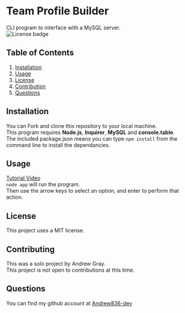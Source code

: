 # Team Profile Builder
CLI program to interface with a MySQL server.  
![License badge](https://img.shields.io/badge/license-MIT-green)
## Table of Contents
1. [Installation](#Installation)
2. [Usage](#Usage)
3. [License](#License)
4. [Contribution](#Contribution)
5. [Questions](#Questions)
## Installation
You can Fork and clone this repository to your local machine.  
This program requires **Node.js**, **Inquirer**, **MySQL** and **console.table**.  
The included package.json means you can type `npm install` from the command line to install the dependancies.
## Usage
[Tutorial Video](https://youtu.be/Ft949y0StZs)  
`node app` will run the program.  
Then use the arrow keys to select an option, and enter to perform that action.
## License
This project uses a MIT license.
## Contributing
This was a solo project by Andrew Gray.  
This project is not open to contributions at this time.
## Questions
You can find my github account at
[Andrew836-dev](https://github.com/Andrew836-dev)  
